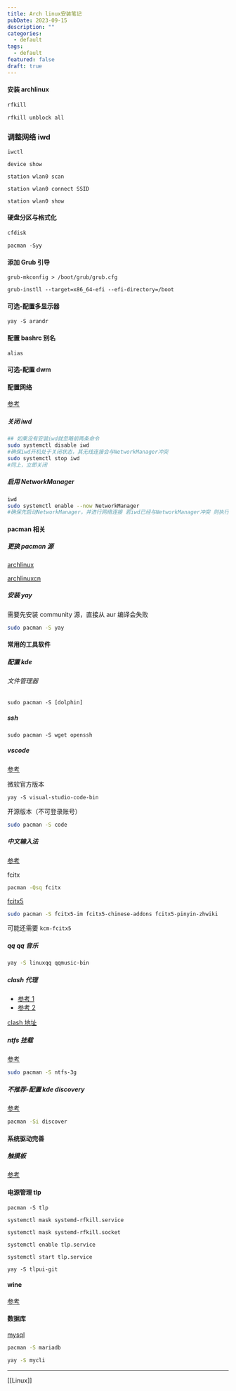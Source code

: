 ```yaml
---
title: Arch linux安装笔记
pubDate: 2023-09-15
description: ""
categories:
  - default
tags:
  - default
featured: false
draft: true
---
```


#### 安装 archlinux

```bash
rfkill

rfkill unblock all
```

### 调整网络 iwd

```
iwctl

device show

station wlan0 scan

station wlan0 connect SSID

station wlan0 show

```

#### 硬盘分区与格式化

```bash
cfdisk
```

```
pacman -Syy
```

#### 添加 Grub 引导

```
grub-mkconfig > /boot/grub/grub.cfg

grub-instll --target=x86_64-efi --efi-directory=/boot

```

#### 可选-配置多显示器

```
yay -S arandr
```

#### 配置 bashrc 别名

`alias`

#### 可选-配置 dwm

#### 配置网络

[参考](http://t.zoukankan.com/cirry-p-arch-install-step-two.html)

##### 关闭 iwd

```bash
## 如果没有安装iwd就忽略前两条命令
sudo systemctl disable iwd
#确保iwd开机处于关闭状态，其无线连接会与NetworkManager冲突
sudo systemctl stop iwd
#同上，立即关闭
```

##### 启用 NetworkManager

```bash
iwd
sudo systemctl enable --now NetworkManager
#确保先启动NetworkManager，并进行网络连接 若iwd已经与NetworkManager冲突 则执行完上一步重启一下电脑即可。
```

#### pacman 相关

##### 更换 pacman 源

[archlinux](https://mirrors.tuna.tsinghua.edu.cn/help/archlinux/)

[archlinuxcn](https://mirrors.tuna.tsinghua.edu.cn/help/archlinuxcn/)

##### 安装 yay

需要先安装 community 源，直接从 aur 编译会失败

```bash
sudo pacman -S yay
```

#### 常用的工具软件

##### 配置 kde

###### 文件管理器

```
sudo pacman -S [dolphin]
```

##### ssh

```
sudo pacman -S wget openssh
```

##### vscode

[参考](<https://wiki.archlinux.org/title/Visual_Studio_Code_(%E7%AE%80%E4%BD%93%E4%B8%AD%E6%96%87)>)

微软官方版本

```bsah
yay -S visual-studio-code-bin
```

开源版本（不可登录账号）

```bash
sudo pacman -S code
```

##### 中文输入法

[参考](https://www.modb.pro/db/113512)

fcitx

```bash
pacman -Qsq fcitx
```

[fcitx5](https://www.cnblogs.com/Likfees/p/15656828.html)

```bash
sudo pacman -S fcitx5-im fcitx5-chinese-addons fcitx5-pinyin-zhwiki
```

可能还需要 `kcm-fcitx5`

##### qq qq 音乐

```bash
yay -S linuxqq qqmusic-bin
```

##### clash 代理

- [参考 1](https://codeswift.top/posts/clash-linux/#%E5%88%A9%E7%94%A8-export-%E5%91%BD%E4%BB%A4%E4%BD%BF%E7%94%A8%E4%BB%A3%E7%90%86)
- [参考 2](https://zhuanlan.zhihu.com/p/396272999)

[clash 地址](https://api1.testdns123.xyz/sub?target=clash&url=https%3A%2F%2Fdav201.xyz%2Fmodules%2Fservers%2FUnlimitedSocks%2Fsubscribeios.php%3Fsid%3D13718%26token%3DFsG65z8waLf6&list=false&udp=false)

##### ntfs 挂载

[参考](https://www.cnblogs.com/awakenedy/p/9699113.html)

```bash
sudo pacman -S ntfs-3g
```

##### 不推荐-配置 kde discovery

[参考](https://www.cnblogs.com/dxrh/p/13252330.html)

```bash
pacman -Si discover
```

#### 系统驱动完善

##### 触摸板

[参考](https://www.jianshu.com/p/c5678ce41ab1)

#### 电源管理 tlp

```
pacman -S tlp

systemctl mask systemd-rfkill.service

systemctl mask systemd-rfkill.socket

systemctl enable tlp.service

systemctl start tlp.service

yay -S tlpui-git
```

#### wine

[参考](https://blog.csdn.net/SHIGUANGTUJING/article/details/89291732)

#### 数据库

[mysql](https://wiki.archlinux.org/title/MariaDB)

```bash
pacman -S mariadb

yay -S mycli

```

---

[[Linux]]
